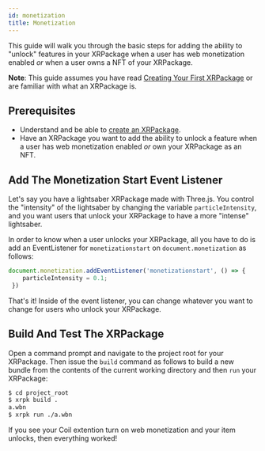 ```yaml
---
id: monetization 
title: Monetization
---
```


This guide will walk you through the basic steps for adding the ability to "unlock" features in your XRPackage when a user has web monetization enabled *or* when a user owns a NFT of your XRPackage.

**Note**: This guide assumes you have read [Creating Your First XRPackage](./2-creating-an-xrpk.md) or are familiar with what an XRPackage is.

## Prerequisites

- Understand and be able to [create an XRPackage](./2-creating-an-xrpk.md).
- Have an XRPackage you want to add the ability to unlock a feature when a user has web monetization enabled *or* own your XRPackage as an NFT.

## Add The Monetization Start Event Listener

Let's say you have a lightsaber XRPackage made with Three.js. You control the "intensity" of the lightsaber by changing the variable `particleIntensity`, and you want users that unlock your XRPackage to have a more "intense" lightsaber.

In order to know when a user unlocks your XRPackage, all you have to do is add an EventListener for `monetizationstart` on `document.monetization` as follows:

```js
document.monetization.addEventListener('monetizationstart', () => {
    particleIntensity = 0.1;
 })
```

That's it! Inside of the event listener, you can change whatever you want to change for users who unlock your XRPackage.

## Build And Test The XRPackage

Open a command prompt and navigate to the project root for your XRPackage. Then issue the `build` command as follows to build a new bundle from the contents of the current working directory and then `run` your XRPackage:

```bash
$ cd project_root
$ xrpk build .
a.wbn
$ xrpk run ./a.wbn
```

If you see your Coil extention turn on web monetization and your item unlocks, then everything worked!
